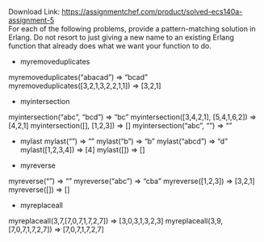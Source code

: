 Download Link: https://assignmentchef.com/product/solved-ecs140a-assignment-5
<br>
For each of the following problems, provide a pattern-matching solution in Erlang. Do not resort to just giving a new name to an existing Erlang function that already does what we want your function to do.




<ul>

 <li>myremoveduplicates</li>

</ul>




myremoveduplicates(“abacad”) =&gt; “bcad” myremoveduplicates([3,2,1,3,2,2,1,1]) =&gt; [3,2,1]




<ul>

 <li>myintersection</li>

</ul>




myintersection(“abc”, “bcd”) =&gt; “bc” myintersection([3,4,2,1], [5,4,1,6,2]) =&gt; [4,2,1] myintersection([], [1,2,3]) =&gt; [] myintersection(“abc”, “”) =&gt; “”




<ul>

 <li>mylast mylast(“”) =&gt; “” mylast(“b”) =&gt; “b” mylast(“abcd”) =&gt; “d” mylast([1,2,3,4]) =&gt; [4] mylast([]) =&gt; []</li>

</ul>




<ul>

 <li>myreverse</li>

</ul>

myreverse(“”) =&gt; “” myreverse(“abc”) =&gt; “cba” myreverse([1,2,3]) =&gt; [3,2,1] myreverse([]) =&gt; []




<ul>

 <li>myreplaceall</li>

</ul>

myreplaceall(3,7,[7,0,7,1,7,2,7]) =&gt; [3,0,3,1,3,2,3] myreplaceall(3,9,[7,0,7,1,7,2,7]) =&gt; [7,0,7,1,7,2,7]


